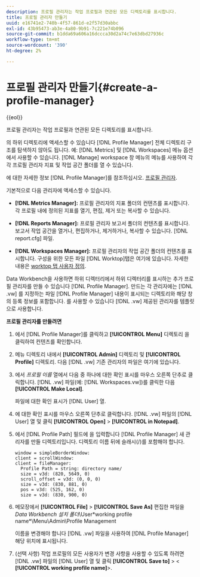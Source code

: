 ```yaml
---
description: 프로필 관리자는 작업 프로필과 연관된 모든 디렉토리를 표시합니다.
title: 프로필 관리자 만들기
uuid: e16741e2-740b-4f57-861d-e2f57d30abbc
exl-id: 43b95473-ab3e-4a80-9b91-7c221e74b096
source-git-commit: b1dda69a606a16dccca30d2a74c7e63dbd27936c
workflow-type: tm+mt
source-wordcount: '390'
ht-degree: 2%

---
```


# 프로필 관리자 만들기{#create-a-profile-manager}

{{eol}}

프로필 관리자는 작업 프로필과 연관된 모든 디렉토리를 표시합니다.

의 하위 디렉토리에 액세스할 수 있습니다 [!DNL Profile Manager] 전체 디렉토리 구조를 탐색하지 않아도 됩니다. 예: [!DNL Metrics] 및 [!DNL Workspaces] 메뉴 옵션에서 사용할 수 있습니다. [!DNL Manage] workspace 창 메뉴의 메뉴를 사용하여 각각 프로필 관리자 지표 및 작업 공간 폴더를 열 수 있습니다.

에 대한 자세한 정보 [!DNL Profile Manager]를 참조하십시오. [프로필 관리자](https://experienceleague.adobe.com/docs/data-workbench/using/client/ui-analysis-features/cstm-prof-files-mgrs/c-new-prof-mgrs.html).

기본적으로 다음 관리자에 액세스할 수 있습니다.

* **[!DNL Metrics Manager]:** 프로필 관리자의 지표 폴더의 컨텐츠를 표시합니다. 각 프로필 내에 정의된 지표를 열기, 편집, 제거 또는 복사할 수 있습니다.
* **[!DNL Reports Manager]:** 프로필 관리자 보고서 폴더의 컨텐츠를 표시합니다. 보고서 작업 공간을 열거나, 편집하거나, 제거하거나, 복사할 수 있습니다. [!DNL report.cfg] 파일.

* **[!DNL Workspaces Manager]:** 프로필 관리자의 작업 공간 폴더의 컨텐츠를 표시합니다. 구성을 위한 모든 파일 [!DNL Worktop]탭은 여기에 있습니다. 자세한 내용은 [worktop 탭 사용자 정의](../../../../home/c-get-started/c-intf-anlys-ftrs/c-cstm-wktp-tabs/c-cstm-wktp-tabs.md).

Data Workbench을 사용하면 하위 디렉터리에서 하위 디렉터리를 표시하는 추가 프로필 관리자를 만들 수 있습니다 [!DNL Profile Manager]. 만드는 각 관리자에는 [!DNL .vw] 를 지정하는 파일 [!DNL Profile Manager] 내용이 표시되는 디렉토리와 해당 창의 등록 정보를 포함합니다. 를 사용할 수 있습니다 [!DNL .vw] 제공된 관리자를 템플릿으로 사용합니다.

**프로필 관리자를 만들려면**

1. 에서 [!DNL Profile Manager]를 클릭하고 **[!UICONTROL Menu]** 디렉토리 을 클릭하여 컨텐츠를 확인합니다.
1. 메뉴 디렉토리 내에서 **[!UICONTROL Admin]** 디렉토리 및 **[!UICONTROL Profile]** 디렉토리. 다음 [!DNL .vw] 기존 관리자의 파일은 여기에 있습니다.
1. 에서 *프로필 이름* 열에서 다음 중 하나에 대한 확인 표시를 마우스 오른쪽 단추로 클릭합니다. [!DNL .vw] 파일(예: [!DNL Workspaces.vw])를 클릭한 다음 **[!UICONTROL Make Local]**.

   파일에 대한 확인 표시가 [!DNL User] 열.

1. 에 대한 확인 표시를 마우스 오른쪽 단추로 클릭합니다. [!DNL .vw] 파일의 [!DNL User] 열 및 클릭 **[!UICONTROL Open]** > **[!UICONTROL in Notepad]**.
1. 에서 [!DNL Profile Path] 필드에 을 입력합니다 [!DNL Profile Manager] 새 관리자를 만들 디렉토리입니다. 디렉토리 이름 뒤에 슬래시(/)를 포함해야 합니다.

   ```
   window = simpleBorderWindow:
   client = scrollWindow: 
   client = fileManager:
     Profile Path = string: directory name/
     size = v3d: (820, 5649, 0)
     scroll_offset = v3d: (0, 0, 0)
     size = v3d: (830, 881, 0)
     pos = v3d: (525, 162, 0)
     size = v3d: (830, 900, 0)
   ```

1. 메모장에서 **[!UICONTROL File]** > **[!UICONTROL Save As]** 편집한 파일을 *Data Workbench 설치 폴더*\User\*working profile name*\Menu\Admin\Profile Management

   이름을 변경해야 합니다 [!DNL .vw] 파일을 사용하여 [!DNL Profile Manager] 해당 위치에 표시됩니다.

1. (선택 사항) 작업 프로필의 모든 사용자가 변경 사항을 사용할 수 있도록 하려면 [!DNL .vw] 파일의 [!DNL User] 열 및 클릭 **[!UICONTROL Save to]** > &lt; **[!UICONTROL working profile name]**>.
